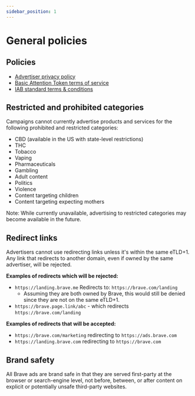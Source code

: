 ```yaml
---
sidebar_position: 1
---
```


# General policies
## Policies

- [Advertiser privacy policy](https://brave.com/privacy/advertiser/)
- [Basic Attention Token terms of service](https://basicattentiontoken.org/advertiser-terms-of-service/)
- [IAB standard terms & conditions](https://www.iab.com/wp-content/uploads/2015/06/IAB_4As-tsandcs-FINAL.pdf)

## Restricted and prohibited categories
Campaigns cannot currently advertise products and services for the following prohibited and restricted categories:

- CBD (available in the US with state-level restrictions)
- THC
- Tobacco
- Vaping
- Pharmaceuticals
- Gambling
- Adult content
- Politics
- Violence
- Content targeting children
- Content targeting expecting mothers

Note: While currently unavailable, advertising to restricted categories may become available in the future.

## Redirect links

Advertisers cannot use redirecting links unless it's within the same eTLD+1. Any link that redirects to another domain, even if owned by the same advertiser, will be rejected.

**Examples of redirects which will be rejected:**
- `https://landing.brave.me` Redirects to: `https://brave.com/landing`
    - Assuming they are both owned by Brave, this would still be denied since they are not on the same eTLD+1.
- `https://brave.page.link/abc` - which redirects `https://brave.com/landing`

**Examples of redirects that will be accepted:**
- `https://brave.com/marketing` redirecting to `https://ads.brave.com` 
- `https://landing.brave.com` redirecting to `https://brave.com` 

## Brand safety
All Brave ads are brand safe in that they are served first-party at the browser or search-engine level, not before, between, or after content on explicit or potentially unsafe third-party websites.
